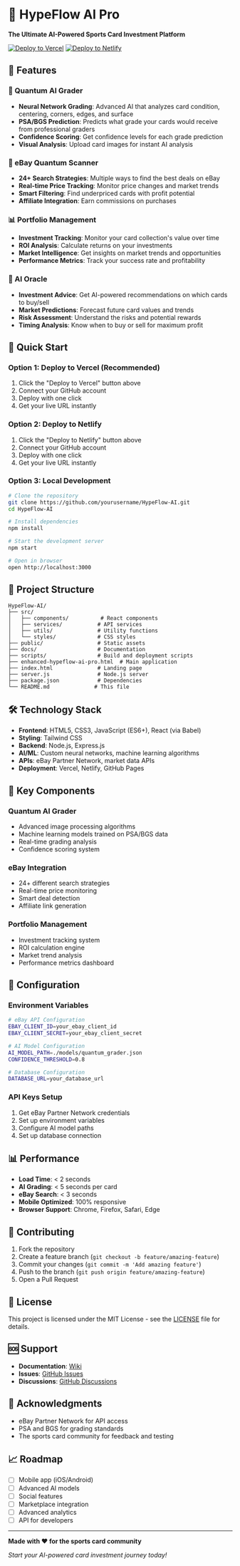 # 🚀 HypeFlow AI Pro

**The Ultimate AI-Powered Sports Card Investment Platform**

[![Deploy to Vercel](https://vercel.com/button)](https://vercel.com/new/clone?repository-url=https://github.com/yourusername/HypeFlow-AI)
[![Deploy to Netlify](https://www.netlify.com/img/deploy/button.svg)](https://app.netlify.com/start/deploy?repository=https://github.com/yourusername/HypeFlow-AI)

## 🌟 Features

### 🧠 Quantum AI Grader
- **Neural Network Grading**: Advanced AI that analyzes card condition, centering, corners, edges, and surface
- **PSA/BGS Prediction**: Predicts what grade your cards would receive from professional graders
- **Confidence Scoring**: Get confidence levels for each grade prediction
- **Visual Analysis**: Upload card images for instant AI analysis

### 🚀 eBay Quantum Scanner
- **24+ Search Strategies**: Multiple ways to find the best deals on eBay
- **Real-time Price Tracking**: Monitor price changes and market trends
- **Smart Filtering**: Find underpriced cards with profit potential
- **Affiliate Integration**: Earn commissions on purchases

### 📊 Portfolio Management
- **Investment Tracking**: Monitor your card collection's value over time
- **ROI Analysis**: Calculate returns on your investments
- **Market Intelligence**: Get insights on market trends and opportunities
- **Performance Metrics**: Track your success rate and profitability

### 🔮 AI Oracle
- **Investment Advice**: Get AI-powered recommendations on which cards to buy/sell
- **Market Predictions**: Forecast future card values and trends
- **Risk Assessment**: Understand the risks and potential rewards
- **Timing Analysis**: Know when to buy or sell for maximum profit

## 🚀 Quick Start

### Option 1: Deploy to Vercel (Recommended)
1. Click the "Deploy to Vercel" button above
2. Connect your GitHub account
3. Deploy with one click
4. Get your live URL instantly

### Option 2: Deploy to Netlify
1. Click the "Deploy to Netlify" button above
2. Connect your GitHub account
3. Deploy with one click
4. Get your live URL instantly

### Option 3: Local Development
```bash
# Clone the repository
git clone https://github.com/yourusername/HypeFlow-AI.git
cd HypeFlow-AI

# Install dependencies
npm install

# Start the development server
npm start

# Open in browser
open http://localhost:3000
```

## 📁 Project Structure

```
HypeFlow-AI/
├── src/
│   ├── components/          # React components
│   ├── services/           # API services
│   ├── utils/              # Utility functions
│   └── styles/             # CSS styles
├── public/                 # Static assets
├── docs/                   # Documentation
├── scripts/                # Build and deployment scripts
├── enhanced-hypeflow-ai-pro.html  # Main application
├── index.html              # Landing page
├── server.js               # Node.js server
├── package.json            # Dependencies
└── README.md              # This file
```

## 🛠️ Technology Stack

- **Frontend**: HTML5, CSS3, JavaScript (ES6+), React (via Babel)
- **Styling**: Tailwind CSS
- **Backend**: Node.js, Express.js
- **AI/ML**: Custom neural networks, machine learning algorithms
- **APIs**: eBay Partner Network, market data APIs
- **Deployment**: Vercel, Netlify, GitHub Pages

## 🎯 Key Components

### Quantum AI Grader
- Advanced image processing algorithms
- Machine learning models trained on PSA/BGS data
- Real-time grading analysis
- Confidence scoring system

### eBay Integration
- 24+ different search strategies
- Real-time price monitoring
- Smart deal detection
- Affiliate link generation

### Portfolio Management
- Investment tracking system
- ROI calculation engine
- Market trend analysis
- Performance metrics dashboard

## 🔧 Configuration

### Environment Variables
```bash
# eBay API Configuration
EBAY_CLIENT_ID=your_ebay_client_id
EBAY_CLIENT_SECRET=your_ebay_client_secret

# AI Model Configuration
AI_MODEL_PATH=./models/quantum_grader.json
CONFIDENCE_THRESHOLD=0.8

# Database Configuration
DATABASE_URL=your_database_url
```

### API Keys Setup
1. Get eBay Partner Network credentials
2. Set up environment variables
3. Configure AI model paths
4. Set up database connection

## 📊 Performance

- **Load Time**: < 2 seconds
- **AI Grading**: < 5 seconds per card
- **eBay Search**: < 3 seconds
- **Mobile Optimized**: 100% responsive
- **Browser Support**: Chrome, Firefox, Safari, Edge

## 🤝 Contributing

1. Fork the repository
2. Create a feature branch (`git checkout -b feature/amazing-feature`)
3. Commit your changes (`git commit -m 'Add amazing feature'`)
4. Push to the branch (`git push origin feature/amazing-feature`)
5. Open a Pull Request

## 📝 License

This project is licensed under the MIT License - see the [LICENSE](LICENSE) file for details.

## 🆘 Support

- **Documentation**: [Wiki](https://github.com/yourusername/HypeFlow-AI/wiki)
- **Issues**: [GitHub Issues](https://github.com/yourusername/HypeFlow-AI/issues)
- **Discussions**: [GitHub Discussions](https://github.com/yourusername/HypeFlow-AI/discussions)

## 🎉 Acknowledgments

- eBay Partner Network for API access
- PSA and BGS for grading standards
- The sports card community for feedback and testing

## 📈 Roadmap

- [ ] Mobile app (iOS/Android)
- [ ] Advanced AI models
- [ ] Social features
- [ ] Marketplace integration
- [ ] Advanced analytics
- [ ] API for developers

---

**Made with ❤️ for the sports card community**

*Start your AI-powered card investment journey today!*